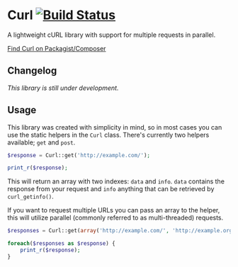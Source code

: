 # Curl [![Build Status](https://secure.travis-ci.org/jyggen/curl.png?branch=master)](https://travis-ci.org/jyggen/curl)

A lightweight cURL library with support for multiple requests in parallel.

[Find Curl on Packagist/Composer](https://packagist.org/packages/jyggen/curl)

## Changelog

*This library is still under development.*

## Usage

This library was created with simplicity in mind, so in most cases you can use the static helpers in the `Curl` class. There's currently two helpers available; `get` and `post`.

```php
$response = Curl::get('http://example.com/');

print_r($response);
```

This will return an array with two indexes: `data` and `info`. `data` contains the response from your request and `info` anything that can be retrieved by `curl_getinfo()`.

If you want to request multiple URLs you can pass an array to the helper, this will utilize parallel (commonly referred to as multi-threaded) requests.

```php
$responses = Curl::get(array('http://example.com/', 'http://example.org/'));

foreach($responses as $response) {
	print_r($response);
}
```

